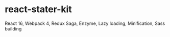 # react-stater-kit
React 16, Webpack 4, Redux Saga, Enzyme, Lazy loading, Minification, Sass building
